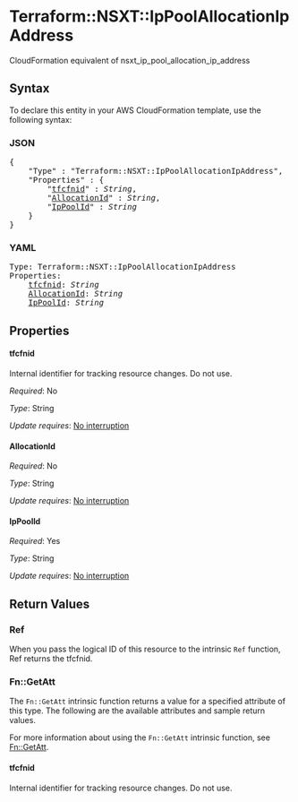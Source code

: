 # Terraform::NSXT::IpPoolAllocationIpAddress

CloudFormation equivalent of nsxt_ip_pool_allocation_ip_address

## Syntax

To declare this entity in your AWS CloudFormation template, use the following syntax:

### JSON

<pre>
{
    "Type" : "Terraform::NSXT::IpPoolAllocationIpAddress",
    "Properties" : {
        "<a href="#tfcfnid" title="tfcfnid">tfcfnid</a>" : <i>String</i>,
        "<a href="#allocationid" title="AllocationId">AllocationId</a>" : <i>String</i>,
        "<a href="#ippoolid" title="IpPoolId">IpPoolId</a>" : <i>String</i>
    }
}
</pre>

### YAML

<pre>
Type: Terraform::NSXT::IpPoolAllocationIpAddress
Properties:
    <a href="#tfcfnid" title="tfcfnid">tfcfnid</a>: <i>String</i>
    <a href="#allocationid" title="AllocationId">AllocationId</a>: <i>String</i>
    <a href="#ippoolid" title="IpPoolId">IpPoolId</a>: <i>String</i>
</pre>

## Properties

#### tfcfnid

Internal identifier for tracking resource changes. Do not use.

_Required_: No

_Type_: String

_Update requires_: [No interruption](https://docs.aws.amazon.com/AWSCloudFormation/latest/UserGuide/using-cfn-updating-stacks-update-behaviors.html#update-no-interrupt)

#### AllocationId

_Required_: No

_Type_: String

_Update requires_: [No interruption](https://docs.aws.amazon.com/AWSCloudFormation/latest/UserGuide/using-cfn-updating-stacks-update-behaviors.html#update-no-interrupt)

#### IpPoolId

_Required_: Yes

_Type_: String

_Update requires_: [No interruption](https://docs.aws.amazon.com/AWSCloudFormation/latest/UserGuide/using-cfn-updating-stacks-update-behaviors.html#update-no-interrupt)

## Return Values

### Ref

When you pass the logical ID of this resource to the intrinsic `Ref` function, Ref returns the tfcfnid.

### Fn::GetAtt

The `Fn::GetAtt` intrinsic function returns a value for a specified attribute of this type. The following are the available attributes and sample return values.

For more information about using the `Fn::GetAtt` intrinsic function, see [Fn::GetAtt](https://docs.aws.amazon.com/AWSCloudFormation/latest/UserGuide/intrinsic-function-reference-getatt.html).

#### tfcfnid

Internal identifier for tracking resource changes. Do not use.

